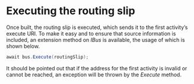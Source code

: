 # Executing the routing slip

Once built, the routing slip is executed, which sends it to the first activity’s execute URI. 
To make it easy and to ensure that source information is included, an extension method on *IBus* 
is available, the usage of which is shown below.

```csharp
await bus.Execute(routingSlip);
```

It should be pointed out that if the address for the first activity is invalid or cannot be reached, 
an exception will be thrown by the *Execute* method.
